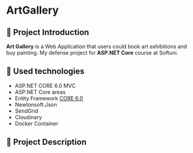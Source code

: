 # ArtGallery

## :art: Project Introduction
**Art Gallery** is a Web Application that users could book art exhibitions and buy painting. 
My defense project for **ASP.NET Core** course at Softuni.

## :hammer: Used technologies
* ASP.NET CORE 6.0 MVC
* ASP.NET Core areas
* Entity Framework [CORE 6.0](https://docs.microsoft.com/en-us/ef/core/)
* Newtonsoft.Json
* SendGrid
* Cloudinary
* Docker Container

## :pencil: Project Description

